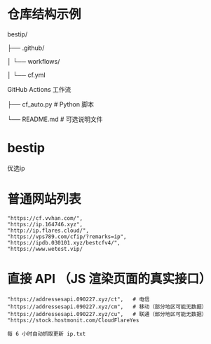 # 仓库结构示例

bestip/ 

├── .github/


│   └── workflows/

│       └── cf.yml 

  GitHub Actions 工作流

├── cf_auto.py             # Python 脚本

└── README.md              # 可选说明文件

# bestip
优选ip
# 普通网站列表


    "https://cf.vvhan.com/",
    "https://ip.164746.xyz",
    "http://ip.flares.cloud/",
    "https://vps789.com/cfip/?remarks=ip",
    "https://ipdb.030101.xyz/bestcfv4/",
    "https://www.wetest.vip/
# 直接 API （JS 渲染页面的真实接口）

    "https://addressesapi.090227.xyz/ct",   # 电信
    "https://addressesapi.090227.xyz/cm",   # 移动（部分地区可能无数据）
    "https://addressesapi.090227.xyz/cu",   # 联通（部分地区可能无数据）
    "https://stock.hostmonit.com/CloudFlareYes

    每 6 小时自动抓取更新 ip.txt
